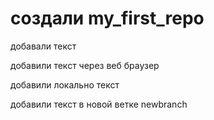 # создали my_first_repo

добавали текст

добавили текст через веб браузер

добавили локально текст

добавили текст в новой ветке newbranch


